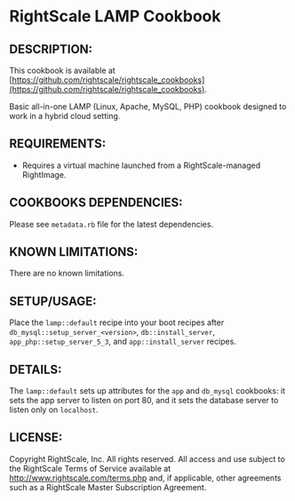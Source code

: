 # RightScale LAMP Cookbook

## DESCRIPTION:

This cookbook is available at [https://github.com/rightscale/rightscale_cookbooks](https://github.com/rightscale/rightscale_cookbooks).

Basic all-in-one LAMP (Linux, Apache, MySQL, PHP) cookbook designed to work in a
hybrid cloud setting.

## REQUIREMENTS:

* Requires a virtual machine launched from a RightScale-managed RightImage.

## COOKBOOKS DEPENDENCIES:

Please see `metadata.rb` file for the latest dependencies.

## KNOWN LIMITATIONS:

There are no known limitations.

## SETUP/USAGE:

Place the `lamp::default` recipe into your boot recipes after
`db_mysql::setup_server_<version>`, `db::install_server`,
`app_php::setup_server_5_3`, and `app::install_server` recipes.

## DETAILS:

The `lamp::default` sets up attributes for the `app` and `db_mysql` cookbooks:
it sets the app server to listen on port 80, and it sets the database server to
listen only on `localhost`.

## LICENSE:

Copyright RightScale, Inc. All rights reserved.
All access and use subject to the RightScale Terms of Service available at
http://www.rightscale.com/terms.php and, if applicable, other agreements
such as a RightScale Master Subscription Agreement.
